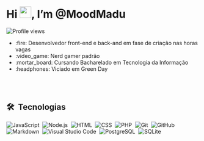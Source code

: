 <h1>Hi <img src="https://raw.githubusercontent.com/kaueMarques/kaueMarques/master/hi.gif" width="30px">, I’m @MoodMadu</h1>
<p align="left">
  <img src="https://komarev.com/ghpvc/?username=MoodMadu&color=yellow" alt="Profile views" />
</p>
<ul>
  <li> :fire: Desenvolvedor front-end e back-and em fase de criação nas horas vagas
  <li> :video_game: Nerd gamer padrão
  <li> :mortar_board: Cursando Bacharelado em Tecnologia da Informação
  <li> :headphones: Viciado em Green Day
</ul>

<br><br>

## 🛠 &nbsp;Tecnologias

![JavaScript](https://img.shields.io/badge/-JavaScript-05122A?style=flat&logo=javascript)&nbsp;
![Node.js](https://img.shields.io/badge/-Node.js-05122A?style=flat&logo=node.js)&nbsp;
![HTML](https://img.shields.io/badge/-HTML-05122A?style=flat&logo=HTML5)&nbsp;
![CSS](https://img.shields.io/badge/-CSS-05122A?style=flat&logo=CSS3&logoColor=1572B6)&nbsp;
![PHP](https://img.shields.io/badge/-PHP-05122A?style=flat&logo=PHP)&nbsp;
![Git](https://img.shields.io/badge/-Git-05122A?style=flat&logo=git)&nbsp;
![GitHub](https://img.shields.io/badge/-GitHub-05122A?style=flat&logo=github)&nbsp;
![Markdown](https://img.shields.io/badge/-Markdown-05122A?style=flat&logo=markdown)&nbsp;
![Visual Studio Code](https://img.shields.io/badge/-Visual%20Studio%20Code-05122A?style=flat&logo=visual-studio-code&logoColor=007ACC)&nbsp;
![PostgreSQL](https://img.shields.io/badge/-PostgreSQL-05122A?style=flat&logo=postgresql)&nbsp;
![SQLite](https://img.shields.io/badge/-SQLite-05122A?style=flat&logo=sqlite)&nbsp;

<br><br>
